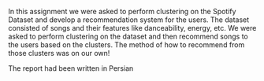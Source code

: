In this assignment we were asked to perform clustering on the Spotify Dataset and develop a recommendation system for the users.
The dataset consisted of songs and their features like danceability, energy, etc. 
We were asked to perform clustering on the dataset and then recommend songs to the users based on the clusters.
The method of how to recommend from those clusters was on our own!

The report had been written in Persian
